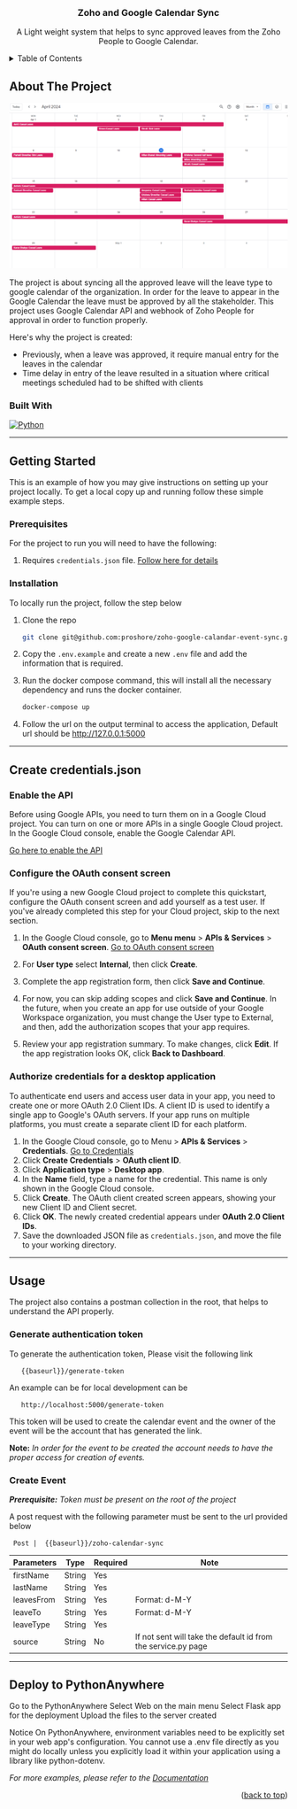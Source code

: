 <a name="readme-top"></a>

<!-- PROJECT LOGO -->
<br />
<div align="center">
  <h3 align="center">Zoho and Google Calendar Sync</h3>
  <p align="center">
    A Light weight system that helps to sync approved leaves from the Zoho People to Google Calendar.
  </p>
</div>



<!-- TABLE OF CONTENTS -->
<details>
  <summary>Table of Contents</summary>
  <ol>
    <li>
      <a href="#about-the-project">About The Project</a>
      <ul>
        <li><a href="#built-with">Built With</a></li>
      </ul>
    </li>
    <li>
      <a href="#getting-started">Getting Started</a>
      <ul>
        <li><a href="#prerequisites">Prerequisites</a></li>
        <li><a href="#installation">Installation</a></li>
      </ul>
    </li>
  </ol>
</details>



<!-- ABOUT THE PROJECT -->
## About The Project

[![Product Name Screen Shot][product-screenshot]]()

The project is about syncing all the approved leave will the leave type to google calendar of the organization. In order for the leave to appear in the Google Calendar the leave must be approved by all the stakeholder. This project uses Google Calendar API and webhook of Zoho People for approval in order to function properly. 

Here's why the project is created:
* Previously, when a leave was approved, it require manual entry for the leaves in the calendar 
* Time delay in entry of the leave resulted in a situation where critical meetings scheduled had to be shifted with clients


### Built With
[![Python]][Python-url]

***
<!-- GETTING STARTED -->
## Getting Started

This is an example of how you may give instructions on setting up your project locally.
To get a local copy up and running follow these simple example steps.

### Prerequisites

For the project to run you will need to have the following:
1. Requires `credentials.json` file. [Follow here for details](#create-credentials.json)

### Installation

To locally run the project, follow the step below
1. Clone the repo
   ```sh
   git clone git@github.com:proshore/zoho-google-calandar-event-sync.git
   ```
2. Copy the `.env.example` and create a new `.env` file and add the information that is required.

3. Run the docker compose command, this will install all the necessary dependency and runs the docker container.
   ```sh
   docker-compose up
   ```
4. Follow the url on the output terminal to access the application, Default url should be http://127.0.0.1:5000

***
## Create credentials.json
### Enable the API
Before using Google APIs, you need to turn them on in a Google Cloud project. You can turn on one or more APIs in a single Google Cloud project.
In the Google Cloud console, enable the Google Calendar API.

[Go here to enable the API](https://console.cloud.google.com/flows/enableapi?apiid=calendar-json.googleapis.com)

### Configure the OAuth consent screen
If you're using a new Google Cloud project to complete this quickstart, configure the OAuth consent screen and add yourself as a test user. If you've already completed this step for your Cloud project, skip to the next section.

1. In the Google Cloud console, go to **Menu menu** > **APIs & Services** > **OAuth consent screen**.
[Go to OAuth consent screen](https://console.cloud.google.com/apis/credentials/consent)

2. For **User type** select **Internal**, then click **Create**.
3. Complete the app registration form, then click **Save and Continue**.
4. For now, you can skip adding scopes and click **Save and Continue**. In the future, when you create an app for use outside of your Google Workspace organization, you must change the User type to External, and then, add the authorization scopes that your app requires.
5. Review your app registration summary. To make changes, click **Edit**. If the app registration looks OK, click **Back to Dashboard**.

### Authorize credentials for a desktop application
To authenticate end users and access user data in your app, you need to create one or more OAuth 2.0 Client IDs. A client ID is used to identify a single app to Google's OAuth servers. If your app runs on multiple platforms, you must create a separate client ID for each platform.
1. In the Google Cloud console, go to Menu > **APIs & Services** > **Credentials**. [Go to Credentials](https://console.cloud.google.com/apis/credentials)
2. Click **Create Credentials** > **OAuth client ID**.
3. Click **Application type** > **Desktop app**.
4. In the **Name** field, type a name for the credential. This name is only shown in the Google Cloud console.
5. Click **Create**. The OAuth client created screen appears, showing your new Client ID and Client secret.
6. Click **OK**. The newly created credential appears under **OAuth 2.0 Client IDs**.
7. Save the downloaded JSON file as `credentials.json`, and move the file to your working directory.


***
<!-- USAGE EXAMPLES -->
## Usage

The project also contains a postman collection in the root, that helps to understand the API properly. 

### Generate authentication token
To generate the authentication token, Please visit the following link
````
   {{baseurl}}/generate-token
````
An example can be for local development can be
````
   http://localhost:5000/generate-token
````

This token will be used to create the calendar event and the owner of the event will be the account that has generated the link. 

**Note:** _In order for the event to be created the account needs to have the proper access for creation of events._

### Create Event

_**Prerequisite:** Token must be present on the root of the project_

A post request with the following parameter must be sent to the url provided below

````
 Post |  {{baseurl}}/zoho-calendar-sync
````

| Parameters | Type   | Required | Note             |
|------------|--------|----------|------------------|
| firstName    | String | Yes      |                  | 
| lastName   | String    | Yes      |                  |
| leavesFrom      | String   | Yes      | Format:    d-M-Y |
| leaveTo      | String   | Yes      | Format:    d-M-Y |
| leaveType      | String   | Yes      |                  |
| source      | String   | No       | If not sent will take the default id from the service.py page |

***
<!-- USAGE EXAMPLES -->
## Deploy to PythonAnywhere

Go to the PythonAnywhere 
Select Web on the main menu
Select Flask app for the deployment
Upload the files to the server created 

Notice
On PythonAnywhere, environment variables need to be explicitly set in your web app's configuration. You cannot use a .env file directly as you might do locally unless you explicitly load it within your application using a library like python-dotenv.


_For more examples, please refer to the [Documentation](https://example.com)_

<p align="right">(<a href="#readme-top">back to top</a>)</p>


<!-- MARKDOWN LINKS & IMAGES -->
<!-- https://www.markdownguide.org/basic-syntax/#reference-style-links -->
[product-screenshot]: images/product-image.png
[Python]: https://img.shields.io/badge/python-3670A0?style=for-the-badge&logo=python&logoColor=ffdd54
[Python-url]: https://www.python.org/